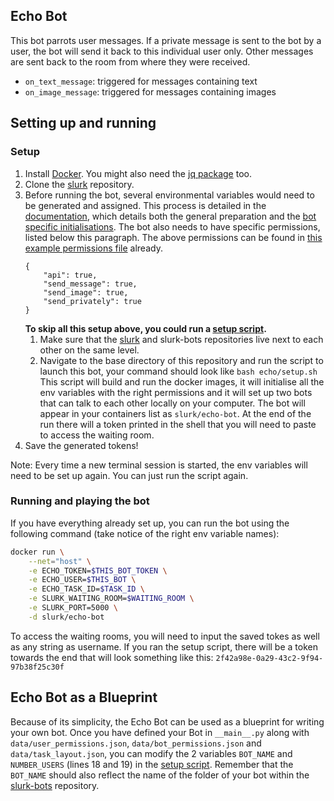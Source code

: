 ## Echo Bot
This bot parrots user messages. If a private message is sent to the bot by a user, the bot will send it back to this individual user only. Other messages are sent back to the room from where they were received.

* `on_text_message`: triggered for messages containing text
* `on_image_message`: triggered for messages containing images


## Setting up and running

### Setup 

1. Install [Docker](https://docs.docker.com/get-docker/). You might also need the [jq package](https://stedolan.github.io/jq/download/) too. 
2. Clone the [slurk](https://github.com/clp-research/slurk) repository.
3. Before running the bot, several environmental variables would need to be generated and assigned. This process is detailed in the [documentation](https://clp-research.github.io/slurk/slurk_gettingstarted.html), which details both the general preparation and the [bot specific initialisations](https://clp-research.github.io/slurk/slurk_gettingstarted.html#chatting-with-a-bot). The bot also needs to have specific permissions, listed below this paragraph. The above permissions can be found in [this example permissions file](https://github.com/clp-research/slurk-bots/blob/master/echo/data/bot_permissions.json) already.  
    ```
    {
        "api": true,
        "send_message": true,
        "send_image": true,
        "send_privately": true
    }
    ```
    **To skip all this setup above, you could run a [setup script](https://github.com/clp-research/slurk-bots/blob/master/echo/setup.sh).** 
    1. Make sure that the [slurk](https://github.com/clp-research/slurk) and slurk-bots repositories live next to each other on the same level.
    2. Navigate to the base directory of this repository and run the script to launch this bot, your command should look like ```bash echo/setup.sh``` 
    This script will build and run the docker images, it will initialise all the env variables with the right permissions and it will set up two bots that can talk to each other locally on your computer. The bot will appear in your containers list as ```slurk/echo-bot```. At the end of the run there will a token printed in the shell that you will need to paste to access the waiting room. 
5. Save the generated tokens!

Note: Every time a new terminal session is started, the env variables will need to be set up again. You can just run the script again. 
    
### Running and playing the bot

If you have everything already set up, you can run the bot using the following command (take notice of the right env variable names):    
```bash
docker run \
    --net="host" \
    -e ECHO_TOKEN=$THIS_BOT_TOKEN \
    -e ECHO_USER=$THIS_BOT \
    -e ECHO_TASK_ID=$TASK_ID \
    -e SLURK_WAITING_ROOM=$WAITING_ROOM \
    -e SLURK_PORT=5000 \
    -d slurk/echo-bot
```

To access the waiting rooms, you will need to input the saved tokes as well as any string as username. If you ran the setup script, there will be a token towards the end that will look something like this: `2f42a98e-0a29-43c2-9f94-97b38f25c30f`


## Echo Bot as a Blueprint  
Because of its simplicity, the Echo Bot can be used as a blueprint for writing your own bot. Once you have defined your Bot in `__main__.py` along with `data/user_permissions.json`, `data/bot_permissions.json` and `data/task_layout.json`, you can modify the 2 variables `BOT_NAME` and `NUMBER_USERS` (lines 18 and 19) in the [setup script](https://github.com/clp-research/slurk-bots/blob/master/echo/setup.sh). Remember that the `BOT_NAME` should also reflect the name of the folder of your bot within the [slurk-bots](https://github.com/clp-research/slurk-bots) repository.